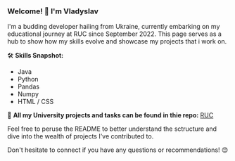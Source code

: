 ### Welcome! 👋 I'm Vladyslav

I'm a budding developer hailing from Ukraine, currently embarking on my educational journey at RUC since September 2022. This page serves as a hub to show how my skills evolve and showcase my projects that i work on.

🛠️ **Skills Snapshot:**
- Java
- Python
- Pandas
- Numpy
- HTML / CSS


📘 **All my University projects and tasks can be found in thie repo:** [RUC](https://github.com/rifolio/RUC)

Feel free to peruse the README to better understand the sctructure and dive into the wealth of projects I've contributed to.

Don't hesitate to connect if you have any questions or recommendations! 😊

